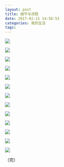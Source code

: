 ```yaml
---
layout: post
title: 细节与流程
date: 2017-02-21 14:58:53
categories: 我的生活
tags: 
---
```


![]({{site:url}}/assets/20170221/1.jpg)

![]({{site:url}}/assets/20170221/2.jpg)

![]({{site:url}}/assets/20170221/3.jpg)

![]({{site:url}}/assets/20170221/4.jpg)

![]({{site:url}}/assets/20170221/5.jpg)

![]({{site:url}}/assets/20170221/6.jpg)

![]({{site:url}}/assets/20170221/7.jpg)

![]({{site:url}}/assets/20170221/8.jpg)

![]({{site:url}}/assets/20170221/9.jpg)

![]({{site:url}}/assets/20170221/10.jpg)

![]({{site:url}}/assets/20170221/11.jpg)

![]({{site:url}}/assets/20170221/12.jpg)

![]({{site:url}}/assets/20170221/13.jpg)

（完）
